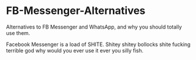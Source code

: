 # FB-Messenger-Alternatives
Alternatives to FB Messenger and WhatsApp, and why you should totally use them.

Facebook Messenger is a load of SHITE. Shitey shitey bollocks shite fucking terrible god why would you ever use it ever you silly fish.